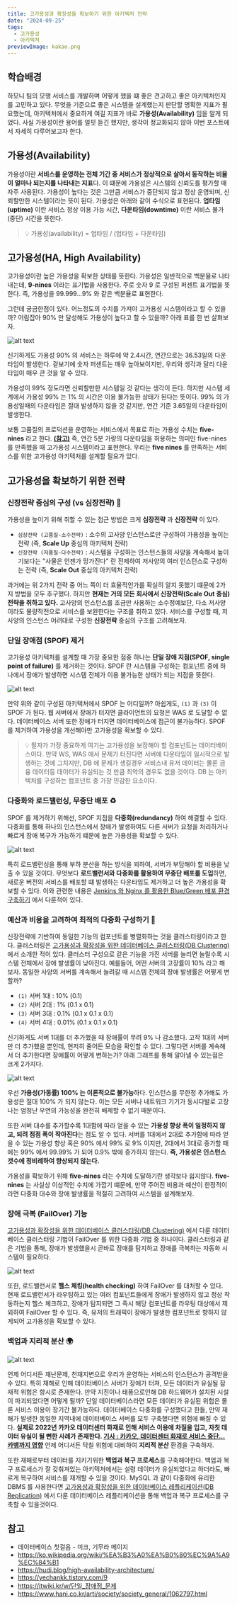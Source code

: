 ```yaml
---
title: 고가용성과 확장성을 확보하기 위한 아키텍처 전략
date: "2024-09-25"
tags:
  - 고가용성
  - 아키텍처
previewImage: kakao.png
---
```


## 학습배경

하모니 팀의 모행 서비스를 개발하며 어떻게 했을 떄 좋은 견고하고 좋은 아키텍처인지를 고민하고 있다. 무엇을 기준으로 좋은 시스템을 설계했는지 판단할 명확한 지표가 필요했는데, 아키텍처에서 중요하게 여길 지표가 바로 **가용성(Availability)** 임을 알게 되었다. 사실 가용성이란 용어를 얼핏 듣긴 했지만, 생각이 정교화되지 않아 이번 포스트에서 자세히 다루어보고자 한다. 

## 가용성(Availability)

가용성이란 **서비스를 운영하는 전체 기간 중 서비스가 정상적으로 살아서 동작하는 비율이 얼마나 되는지를 나타내는 지표**다. 이 떄문에 가용성은 시스템의 신뢰도를 평가할 때 자주 사용된다. 
가용성이 높다는 것은 그만큼 서비스가 중단되지 않고 정상 운영되며, 신뢰할만한 시스템이라는 뜻이 된다. 가용성은 아래와 같이 수식으로 표현된다. **업타임(uptime)** 이란 서비스 정상 이용 가능 시간, **다운타임(downtime)** 이란 서비스 불가(중단) 시간을 뜻한다.

> 💡 가용성(availability) = 업타임 / (업타임 + 다운타임)

## 고가용성(HA, High Availability)

고가용성이란 높은 가용성을 확보한 상태를 뜻한다. 가용성은 일반적으로 백분율로 나타내는데, **9-nines** 이라는 표기법을 사용한다. 주로 숫자 9 로 구성된 퍼센트 표기법을 뜻한다. 즉, 가용성을 99.999...9% 와 같은 백분율로 표현한다. 

그런데 궁금한점이 있다. 어느정도의 수치를 가져야 고가용성 시스템이라고 할 수 있을까? 어림잡아 90% 만 달성해도 가용성이 높다고 할 수 있을까? 아래 표를 한 번 살펴보자.

![alt text](image.png)

신기하게도 가용성 90% 의 서비스는 하루에 약 2.4시간, 연간으로는 36.53일의 다운타임이 발생한다. 겉보기에 숫자 퍼센트는 매우 높아보이지만, 우리와 생각과 달리 다운타임이 매우 큰 것을 알 수 있다. 

가용성이 99% 정도라면 신뢰할만한 시스템일 것 같다는 생각이 든다. 하지만 시스템 세계에서 가용성 99% 는 1% 의 시간은 이용 불가능한 상태가 된다는 뜻이다. 99% 의 가용성일때의 다운타임은 절대 발생하지 않을 것 같지만, 연간 기준 3.65일의 다운타임이 발생한다. 

보통 고품질의 프로덕션을 운영하는 서비스에서 목표로 하는 가용성 수치는 **five-nines** 라고 한다. **[(참고)](https://ko.wikipedia.org/wiki/%EA%B3%A0%EA%B0%80%EC%9A%A9%EC%84%B1)** 즉, 연간 5분 가량의 다운타임을 허용하는 의미인 five-nines 를 만족했을 때 고가용성 시스템이라고 표현한다. 우리는 **five nines** 를 만족하는 서비스를 위한 고가용성 아키텍처를 설계할 필요가 있다.

## 고가용성을 확보하기 위한 전략

### 신장전략 중심의 구성 (vs 심장전략) 🔑

가용성을 높이기 위해 취할 수 있는 접근 방법은 크게 **심장전략** 과 **신장전략** 이 있다. 

- `심장전략 (고품질-소수전략)` : 소수의 고사양 인스턴스로만 구성하여 가용성을 높이는 전략 (즉, **Scale Up** 중심의 아키텍처 전략) 
- `신장전략 (저품질-다수전략)` : 시스템을 구성하는 인스턴스들의 사양을 계속해서 높이기보다는 "사물은 언젠가 망가진다" 란 전제하여 저사양의 여러 인스턴스로 구성하는 전략 (즉, **Scale Out** 중심의 아키텍처 전략)

과거에는 위 2가지 전략 중 어느 쪽이 더 효율적인가를 확실히 알지 못했기 떄문에 2가지 방법을 모두 추구했다. 하지만 **현재는 거의 모든 회사에서 신장전략(Scale Out 중심) 전략을 취하고 있다.** 고사양의 인스턴스를 조금만 사용하는 소수정예보단, 다소 저사양이라도 물량작전으로 서비스를 보완한다는 구조를 취하고 있다. 서비스를 구성할 때, 저사양의 인스턴스 어려대로 구성한 **신장전략** 중심의 구조를 고려해보자.

### 단일 장애점 (SPOF) 제거

고가용성 아키텍처를 설계할 때 가장 중요한 점중 하나는 **단일 장애 지점(SPOF, single point of failure)** 를 제거하는 것이다. SPOF 란 시스템을 구성하는 컴포넌트 중에 하나에서 장애가 발생하면 시스템 전체가 이용 불가능한 상태가 되는 지점을 뜻한다.

![alt text](image-4.png)

만약 위와 같이 구성된 아키텍처에서 SPOF 는 어디일까? 아쉽게도, `(1)` 과 `(3)` 이 SPOF 가 된다. 웹 서버에서 장애가 터지면 클라이언트의 요청은 WAS 로 도달할 수 없다. 데이터베이스 서버 또한 장애가 터지면 데이터베이스에 접근이 불가능하다. SPOF 를 제거하여 가용성을 개선해야만 고가용성을 확보할 수 있다. 

> 💡 필자가 가장 중요하게 여기는 고가용성을 보장해야 할 컴포넌트는 데이터베이스이다. 만약 WS, WAS 에서 문제가 터진다면 서버에 다운타임이 일시적으로 발생하는 것에 그치지만, DB 에 문제가 생길경우 서비스내 유저 데이터는 몰론 금융 데이터등 데이터가 유실되는 것 만큼 최악의 경우도 없을 것이다. DB 는 아키텍처를 구성하는 컴포넌트 중 가장 민감한 요소이다.

### 다중화와 로드밸런싱, 무중단 배포 ♻️

SPOF 를 제거하기 위해선, SPOF 지점을 **다중화(redundancy)** 하여 해결할 수 있다. 다중화를 통해 하나의 인스턴스에서 장애가 발생하여도 다른 서버가 요청을 처리하거나 빠르게 장애 복구가 가능하기 떄문에 높은 가용성을 확보할 수 있다. 

![alt text](image-5.png)

특히 로드밸런싱을 통해 부하 분산을 하는 방식을 꾀하여, 서버가 부담해야 할 비용을 낮출 수 있을 것이다. 무엇보다 **로드밸런서와 다중화를 활용하여 무중단 배포를 도입**하면, 새로운 버전의 서비스를 배포할 떄 발생하는 다운타임도 제거하고 더 높은 가용성을 확보할 수 있다. 이와 관련한 내용은 [Jenkins 와 Nginx 를 활용한 Blue/Green 배포 환경 구축하기](https://haon.blog/haon/infra/ci-cd/jenkins-nginx-blue-green/) 에서 다룬적이 있다.


### 예산과 비용을 고려하여 최적의 다중화 구성하기 🎯

신장전략에 기반하여 동일한 기능의 컴포넌트를 병렬화하는 것을 클러스터링이라고 한다. 클러스터링은 [고가용성과 확장성을 위한 데이터베이스 클러스터링(DB Clustering)](https://haon.blog/database/clustering/) 에서 소개한 적이 있다. 클러스터 구성으로 같은 기능을 가진 서버를 늘리면 늘릴수록 시스템 전체에서 장애 발생률이 낮아진다. 예를들어, 어떤 서버의 고장률이 10% 라고 해보자. 동일한 사양의 서버를 계속해서 늘려갈 때 시스템 전체의 장애 발생률은 어떻게 변할까?

- `(1)` 서버 1대 : 10% (0.1)
- `(2)` 서버 2대 : 1% (0.1 x 0.1)
- `(3)` 서버 3대 : 0.1% (0.1 x 0.1 x 0.1)
- `(4)` 서버 4대 : 0.01% (0.1 x 0.1 x 0.1)

신기하게도 서버 1대를 더 추가했을 때 장애률이 무려 9% 나 감소했다. 고작 1대의 서버만 더 추가했을 뿐인데, 현저히 줄어든 모습을 확인할 수 있다. 그렇다면 서버를 계속해서 더 추가한다면 장애률이 어떻게 변하는가? 아래 그래프를 통해 알아낼 수 있는점은 크게 2가지다.

![alt text](image-1.png)

우선 **가용성(가동률) 100% 는 이론적으로 불가능**하다. 인스턴스를 무한정 추가해도 가용성은 절대 100% 가 되지 않는다. 이는 모든 서버나 네트워크 기기가 동시다발로 고장나는 엄청난 우연의 가능성을 완전히 배제할 수 없기 때문이다.

또한 서버 대수를 추가할수록 1대함에 따라 얻을 수 있는 **가용성 향상 폭이 일정하지 않고, 되려 점점 폭이 작아진다**는 점도 알 수 있다. 서버를 1대에서 2대로 추가함에 따라 얻을 수 있는 가용성 향상 혹은 90% 에서 99% 로 9% 이지만, 2대에서 3대로 증가할 때에는 99% 에서 99.99% 가 되어 0.9% 밖에 증가하지 않는다. **즉, 가용성은 인스턴스 갯수에 정비례하여 향상되지 않는다.** 

가용성을 확보하기 위해 **five-nines** 라는 수치에 도달하기란 생각보다 쉽지않다.  **five-nines** 는 사실상 이상적인 수치에 가깝기 떄문에, 만약 주어진 비용과 예산이 한정적이라면 다중화 대수와 장애 발생률을 적절히 고려하여 시스템을 설계해보자. 

### 장애 극복 (FailOver) 기능

[고가용성과 확장성을 위한 데이터베이스 클러스터링(DB Clustering)](https://haon.blog/database/clustering/) 에서 다룬 데이터베이스 클러스터링 기법이 FailOver 를 위한 다중화 기법 중 하나이다. 클러스터링과 같은 기법을 통해, 장애가 발생했을시 곧바로 장애를 탐지하고 장애를 극복하는 자동화 시스템이 필요하다.

![alt text](image-6.png)

또한, 로드밸런서로 **헬스 체킹(health checking)** 하여 FailOver 를 대처할 수 있다. 현재 로드밸런서가 라우팅하고 있는 여러 컴포넌트들에게 장애가 발생하지 않고 정상 작동하는지 헬스 체크하고, 장애가 탐지되면 그 즉시 해당 컴포넌트를 라우팅 대상에서 제외하여 FailOver 할 수 있다. 즉, 유저의 트래픽이 장애가 발생한 컴포넌트로 향하지 않게되어 고가용성을 확보할 수 있다.

### 백업과 지리적 분산 🌍

![alt text](image-7.png)

언제 어디서든 재난문제, 천재지변으로 우리가 운영하는 서비스의 인스턴스가 공격받을 수 있다. 특히 재해로 인해 데이터베이스 서버가 장애가 터져, 모든 데이터가 유실될 잠재적 위험은 항시로 존재한다.  만약 지진이나 태풍으로인해 DB 하드웨어가 설치된 시설이 파괴되었다면 어떻게 될까? 단일 데이터베이스라면 모든 데이터가 유실된 위험은 몰론 서비스 이용이 장기간 불가능하다. 데이터베이스 다중화를 구성했다고 한들, 만약 재해가 발생한 동일한 지역내에 데이터베이스 서버를 모두 구축했다면 위험에 빠질 수 있다. **실제로 2022년 카카오 데이터센터 화재로 인해 서비스 이용에 차질을 입고, 자칫 데이터 유실이 될 뻔한 사례가 존재한다. [기사 : 카카오, 데이터센터 화재로 서비스 중단… 카뱅까지 영향](https://www.hani.co.kr/arti/society/society_general/1062797.html)** 언제 어디서든 닥칠 위험에 대비하여 **지리적 분산** 환경을 구축하자.

또한 재해로부터 데이터를 지키기위한 **백업과 복구 프로세스**를 구축해야한다. 백업과 복구 프로세스가 잘 갖춰져있는 아키텍처에서는 설령 데이터가 유실되었다고 하더라도, 빠르게 복구하여 서비스를 재개할 수 있을 것이다. MySQL 과 같이 다중화에 유리한 DBMS 를 사용한다면 [고가용성과 확장성을 위한 데이터베이스 레플리케이션(DB Replication)](https://haon.blog/database/replication-theory/) 에서 다룬 데이터베이스 레플리케이션을 통해 백업과 복구 프로세스를 구축할 수 있을것이다.

## 참고

- 데이터베이스 첫걸음 - 미크, 기무라 메이지
- https://ko.wikipedia.org/wiki/%EA%B3%A0%EA%B0%80%EC%9A%A9%EC%84%B1
- https://hudi.blog/high-availability-architecture/
- https://yechankk.tistory.com/9
- https://itwiki.kr/w/단일_장애점_문제
- https://www.hani.co.kr/arti/society/society_general/1062797.html


